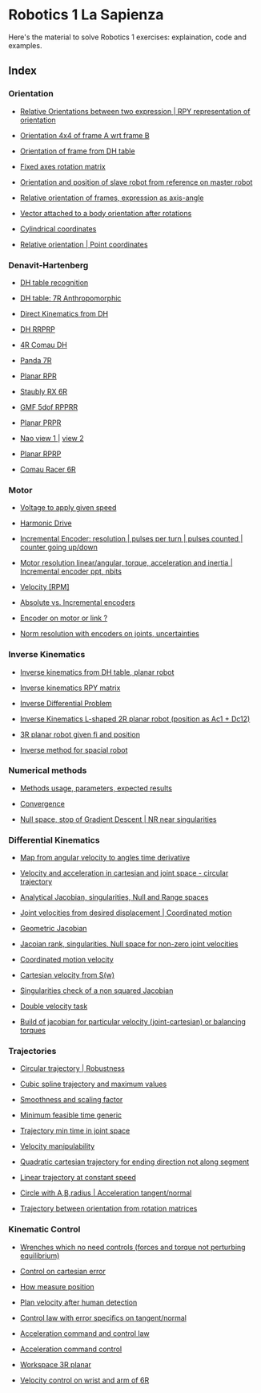 # Robotics 1 La Sapienza

Here's the material to solve Robotics 1 exercises: explaination, code and examples.

## Index

### Orientation

- <a href='https://github.com/theroggio/Robotics-1-La-Sapienza/blob/master/exercises/orientation/Ex1.md'> Relative Orientations between two expression | RPY representation of orientation </a>

- <a href='https://github.com/theroggio/Robotics-1-La-Sapienza/blob/master/exercises/orientation/Ex2.md'> Orientation 4x4 of frame A wrt frame B </a>

- <a href='https://github.com/theroggio/Robotics-1-La-Sapienza/blob/master/exercises/orientation/Ex3.md'> Orientation of frame from DH table </a>

- <a href='https://github.com/theroggio/Robotics-1-La-Sapienza/blob/master/exercises/orientation/Ex4.md'> Fixed axes rotation matrix </a>

- <a href='https://github.com/theroggio/Robotics-1-La-Sapienza/blob/master/exercises/orientation/Ex5.md'> Orientation and position of slave robot from reference on master robot </a>

- <a href='https://github.com/theroggio/Robotics-1-La-Sapienza/blob/master/exercises/orientation/Ex6.md'> Relative orientation of frames, expression as axis-angle </a>

- <a href='https://github.com/theroggio/Robotics-1-La-Sapienza/blob/master/exercises/orientation/Ex7.md'> Vector attached to a body orientation after rotations </a>

- <a href='https://github.com/theroggio/Robotics-1-La-Sapienza/blob/master/exercises/orientation/Ex8.md'> Cylindrical coordinates </a>

- <a href='https://github.com/theroggio/Robotics-1-La-Sapienza/blob/master/exercises/orientation/Ex9.md'> Relative orientation | Point coordinates </a>
  
### Denavit-Hartenberg 

- <a href='https://github.com/theroggio/Robotics-1-La-Sapienza/blob/master/exercises/Denavit-Hartenberg/Ex1.md'> DH table recognition </a>

- <a href='https://github.com/theroggio/Robotics-1-La-Sapienza/blob/master/exercises/Denavit-Hartenberg/Ex2.md'> DH table: 7R Anthropomorphic </a>

- <a href='https://github.com/theroggio/Robotics-1-La-Sapienza/blob/master/exercises/Denavit-Hartenberg/Ex3.md'> Direct Kinematics from DH </a>

- <a href='https://github.com/theroggio/Robotics-1-La-Sapienza/blob/master/exercises/Denavit-Hartenberg/images/dh3.JPG'> DH RRPRP </a>

- <a href='https://github.com/theroggio/Robotics-1-La-Sapienza/blob/master/exercises/Denavit-Hartenberg/images/4RComau.JPG'> 4R Comau DH </a>

- <a href='https://github.com/theroggio/Robotics-1-La-Sapienza/blob/master/exercises/Denavit-Hartenberg/images/panda7R.JPG'> Panda 7R </a>

- <a href='https://github.com/theroggio/Robotics-1-La-Sapienza/blob/master/exercises/Denavit-Hartenberg/images/DHforplanar.JPG'> Planar RPR </a>

- <a href='https://github.com/theroggio/Robotics-1-La-Sapienza/blob/master/exercises/Denavit-Hartenberg/images/staublyrxdh.JPG'> Staubly RX 6R </a>

- <a href='https://github.com/theroggio/Robotics-1-La-Sapienza/blob/master/exercises/Denavit-Hartenberg/images/GMF%20RPPRR.JPG'> GMF 5dof RPPRR </a>

- <a href='https://github.com/theroggio/Robotics-1-La-Sapienza/blob/master/exercises/Denavit-Hartenberg/images/planar%20PRPR.JPG'> Planar PRPR </a>

- <a href='https://github.com/theroggio/Robotics-1-La-Sapienza/blob/master/exercises/Denavit-Hartenberg/images/nao1.JPG'> Nao view 1 </a> | <a href='https://github.com/theroggio/Robotics-1-La-Sapienza/blob/master/exercises/Denavit-Hartenberg/images/nao2.JPG'> view 2 </a>

- <a href='https://github.com/theroggio/Robotics-1-La-Sapienza/blob/master/exercises/Denavit-Hartenberg/images/planar%20RPRP.JPG'> Planar RPRP </a>

- <a href='https://github.com/theroggio/Robotics-1-La-Sapienza/blob/master/exercises/Denavit-Hartenberg/images/comauracerdh.JPG'> Comau Racer 6R </a>

### Motor 

- <a href='https://github.com/theroggio/Robotics-1-La-Sapienza/blob/master/exercises/motor/Ex1.md'>Voltage to apply given speed </a>

- <a href='https://github.com/theroggio/Robotics-1-La-Sapienza/blob/master/exercises/motor/Ex1.md'> Harmonic Drive </a>

- <a href='https://github.com/theroggio/Robotics-1-La-Sapienza/blob/master/exercises/motor/Ex2.md'> Incremental Encoder: resolution | pulses per turn | pulses counted | counter going up/down </a>

- <a href='https://github.com/theroggio/Robotics-1-La-Sapienza/blob/master/exercises/motor/Ex3.md'> Motor resolution linear/angular, torque, acceleration and inertia | Incremental encoder ppt, nbits </a> 

- <a href='https://github.com/theroggio/Robotics-1-La-Sapienza/blob/master/exercises/motor/Ex4.md'> Velocity [RPM] </a>

- <a href='https://github.com/theroggio/Robotics-1-La-Sapienza/blob/master/exercises/motor/Ex5.md'> Absolute vs. Incremental encoders </a>

- <a href='https://github.com/theroggio/Robotics-1-La-Sapienza/blob/master/exercises/motor/Ex6.md'> Encoder on motor or link ? </a>

- <a href='https://github.com/theroggio/Robotics-1-La-Sapienza/blob/master/exercises/motor/Ex7.md'> Norm resolution with encoders on joints, uncertainties </a>

### Inverse Kinematics

- <a href='https://github.com/theroggio/Robotics-1-La-Sapienza/blob/master/exercises/inverse%20kinematics/Ex1.md'> Inverse kinematics from DH table, planar robot </a>

- <a href='https://github.com/theroggio/Robotics-1-La-Sapienza/blob/master/exercises/inverse%20kinematics/Ex1.md'> Inverse kinematics RPY matrix </a>

- <a href='https://github.com/theroggio/Robotics-1-La-Sapienza/blob/master/exercises/inverse%20kinematics/Ex3.md'> Inverse Differential Problem </a>

- <a href='https://github.com/theroggio/Robotics-1-La-Sapienza/blob/master/exercises/inverse%20kinematics/Ex4.md'> Inverse Kinematics L-shaped 2R planar robot (position as Ac1 + Dc12) </a>

- <a href='https://github.com/theroggio/Robotics-1-La-Sapienza/blob/master/exercises/inverse%20kinematics/Ex5.md'> 3R planar robot given fi and position </a>

- <a href='https://github.com/theroggio/Robotics-1-La-Sapienza/blob/master/exercises/inverse%20kinematics/Ex6.md'> Inverse method for spacial robot </a>

### Numerical methods

- <a href='https://github.com/theroggio/Robotics-1-La-Sapienza/blob/master/exercises/inverse%20kinematics/numerical%20methods/Ex1.md'> Methods usage, parameters, expected results </a>

- <a href='https://github.com/theroggio/Robotics-1-La-Sapienza/blob/master/exercises/inverse%20kinematics/numerical%20methods/Ex2.md'> Convergence </a>

- <a href='https://github.com/theroggio/Robotics-1-La-Sapienza/blob/master/exercises/inverse%20kinematics/numerical%20methods/Ex3.md'> Null space, stop of Gradient Descent | NR near singularities </a> 

### Differential Kinematics

- <a href='https://github.com/theroggio/Robotics-1-La-Sapienza/blob/master/exercises/differential%20kinematics/Ex1.md'> Map from angular velocity to angles time derivative </a>

- <a href='https://github.com/theroggio/Robotics-1-La-Sapienza/blob/master/exercises/differential%20kinematics/Ex2.md'> Velocity and acceleration in cartesian and joint space - circular trajectory </a>

- <a href='https://github.com/theroggio/Robotics-1-La-Sapienza/blob/master/exercises/differential%20kinematics/Ex3.md'> Analytical Jacobian, singularities, Null and Range spaces </a>

- <a href='https://github.com/theroggio/Robotics-1-La-Sapienza/blob/master/exercises/differential%20kinematics/Ex4.md'> Joint velocities from desired displacement | Coordinated motion </a>

- <a href='https://github.com/theroggio/Robotics-1-La-Sapienza/blob/master/exercises/differential%20kinematics/Ex5.md'> Geometric Jacobian </a>

- <a href='https://github.com/theroggio/Robotics-1-La-Sapienza/blob/master/exercises/differential%20kinematics/Ex6.md'> Jacoian rank, singularities, Null space for non-zero joint velocities </a>

- <a href='https://github.com/theroggio/Robotics-1-La-Sapienza/blob/master/exercises/differential%20kinematics/Ex7.md'> Coordinated motion velocity </a>

- <a href='https://github.com/theroggio/Robotics-1-La-Sapienza/blob/master/exercises/differential%20kinematics/Ex8.md'> Cartesian velocity from S(w) </a>

- <a href='https://github.com/theroggio/Robotics-1-La-Sapienza/blob/master/exercises/differential%20kinematics/Ex9.md'> Singularities check of a non squared Jacobian </a>

- <a href='https://github.com/theroggio/Robotics-1-La-Sapienza/blob/master/exercises/differential%20kinematics/Ex10.md'> Double velocity task </a>

- <a href='https://github.com/theroggio/Robotics-1-La-Sapienza/blob/master/exercises/differential%20kinematics/Ex11.md'> Build of jacobian for particular velocity (joint-cartesian) or balancing torques </a>

### Trajectories

- <a href='https://github.com/theroggio/Robotics-1-La-Sapienza/blob/master/exercises/trajectories/Ex1.md'> Circular trajectory | Robustness </a>

- <a href='https://github.com/theroggio/Robotics-1-La-Sapienza/blob/master/exercises/trajectories/Ex2.md'> Cubic spline trajectory and maximum values </a>

- <a href='https://github.com/theroggio/Robotics-1-La-Sapienza/blob/master/exercises/trajectories/Ex3.md'> Smoothness and scaling factor </a>

- <a href='https://github.com/theroggio/Robotics-1-La-Sapienza/blob/master/exercises/trajectories/Ex4.md'> Minimum feasible time generic </a>

- <a href='https://github.com/theroggio/Robotics-1-La-Sapienza/blob/master/exercises/trajectories/Ex5.md'> Trajectory min time in joint space </a>

- <a href='https://github.com/theroggio/Robotics-1-La-Sapienza/blob/master/exercises/trajectories/Ex6.md'> Velocity manipulability </a>

- <a href='https://github.com/theroggio/Robotics-1-La-Sapienza/blob/master/exercises/trajectories/Ex7.md'> Quadratic cartesian trajectory for ending direction not along segment </a>

- <a href='https://github.com/theroggio/Robotics-1-La-Sapienza/blob/master/exercises/trajectories/Ex8.md'> Linear trajectory at constant speed </a>

- <a href='https://github.com/theroggio/Robotics-1-La-Sapienza/blob/master/exercises/trajectories/Ex9.md'> Circle with A,B,radius | Acceleration tangent/normal </a>

- <a href='https://github.com/theroggio/Robotics-1-La-Sapienza/blob/master/exercises/trajectories/Ex10.md'> Trajectory between orientation from rotation matrices </a>

### Kinematic Control

- <a href='https://github.com/theroggio/Robotics-1-La-Sapienza/blob/master/exercises/kinematic%20control/Ex1.md'> Wrenches which no need controls (forces and torque not perturbing equilibrium) </a>

- <a href='https://github.com/theroggio/Robotics-1-La-Sapienza/blob/master/exercises/kinematic%20control/Ex2.md'> Control on cartesian error </a>

- <a href='https://github.com/theroggio/Robotics-1-La-Sapienza/blob/master/exercises/kinematic%20control/Ex3.md'> How measure position </a>

- <a href='https://github.com/theroggio/Robotics-1-La-Sapienza/blob/master/exercises/kinematic%20control/Ex4.md'> Plan velocity after human detection </a>

- <a href='https://github.com/theroggio/Robotics-1-La-Sapienza/blob/master/exercises/kinematic%20control/Ex5.md'> Control law with error specifics on tangent/normal </a>

- <a href='https://github.com/theroggio/Robotics-1-La-Sapienza/blob/master/exercises/kinematic%20control/Ex6.md'> Acceleration command and control law </a>

- <a href='https://github.com/theroggio/Robotics-1-La-Sapienza/blob/master/exercises/kinematic%20control/Ex7.md'> Acceleration command control </a>

- <a href='https://github.com/theroggio/Robotics-1-La-Sapienza/blob/master/exercises/kinematic%20control/Ex8.md'> Workspace 3R planar </a>

- <a href='https://github.com/theroggio/Robotics-1-La-Sapienza/blob/master/exercises/kinematic%20control/Ex9.md'> Velocity control on wrist and arm of 6R </a>
